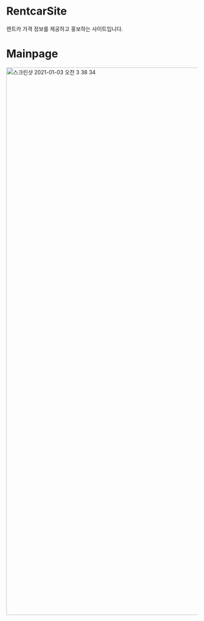 # RentcarSite
렌트카 가격 정보를 제공하고 홍보하는 사이트입니다.

# Mainpage
<img width="1439" alt="스크린샷 2021-01-03 오전 3 38 34" src="https://user-images.githubusercontent.com/51853700/103464202-2e67d080-4d75-11eb-9422-4e11b249b7b3.png">
